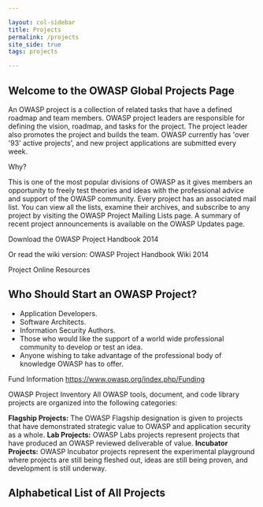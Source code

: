 ```yaml
---

layout: col-sidebar
title: Projects
permalink: /projects
site_side: true
tags: projects

---
```


## Welcome to the OWASP Global Projects Page

An OWASP project is a collection of related tasks that have a defined roadmap and team members. OWASP project leaders are responsible for defining the vision, roadmap, and tasks for the project. The project leader also promotes the project and builds the team. OWASP currently has 'over '93' active projects', and new project applications are submitted every week.

Why?

This is one of the most popular divisions of OWASP as it gives members an opportunity to freely test theories and ideas with the professional advice and support of the OWASP community. Every project has an associated mail list. You can view all the lists, examine their archives, and subscribe to any project by visiting the OWASP Project Mailing Lists page. A summary of recent project announcements is available on the OWASP Updates page.

Download the OWASP Project Handbook 2014

Or read the wiki version: OWASP Project Handbook Wiki 2014

Project Online Resources

## Who Should Start an OWASP Project?
* Application Developers.
* Software Architects.
* Information Security Authors.
* Those who would like the support of a world wide professional community to develop or test an idea.
* Anyone wishing to take advantage of the professional body of knowledge OWASP has to offer.

Fund Information
https://www.owasp.org/index.php/Funding

OWASP Project Inventory
All OWASP tools, document, and code library projects are organized into the following categories:

<strong>Flagship Projects:</strong> The OWASP Flagship designation is given to projects that have demonstrated strategic value to OWASP and application security as a whole.
<strong>Lab Projects:</strong> OWASP Labs projects represent projects that have produced an OWASP reviewed deliverable of value.
<strong>Incubator Projects:</strong> OWASP Incubator projects represent the experimental playground where projects are still being fleshed out, ideas are still being proven, and development is still underway.

## Alphabetical List of All Projects

<div id="project-list">
</div>

<script type="text/javascript">
    var repoNames = [{% for repo in site.github.public_repositories %}{% if repo.has_pages and repo.name contains "www-project-" %}{% assign repoName = repo.name | slice: 12, 199 | split: "-"  %}{% capture repoNameCase %}{% for word in repoName %}{{ word | capitalize | append: " " }}{% endfor %}{% endcapture %}
            "{{ repoNameCase }}"{% unless forloop.last %}, {% endunless %}{% endif %}{% endfor %}];
    var repoUrls = [{% for repo in site.github.public_repositories %}{% if repo.has_pages and repo.name contains "www-project-" %}"https://www2.owasp.org/{{ repo.name }}"{% unless forloop.last %}, {% endunless %}{% endif %}{% endfor %}];

    var githubUrls = [{% for repo in site.github.public_repositories %}{% if repo.has_pages and repo.name contains "www-project-" %}"https://owaspadmin.azurewebsites.net/api/get-repo-file?repo={{ repo.name }}&filepath=index.md"{% unless forloop.last %}, {% endunless %}{% endif %}{% endfor %}];


    $(function () {
        var htmlstring = "";
        
        $.each(repoNames, function(index){
            htmlstring += "<a href=" + repoUrls[index] + ">" + repoNames[index];
            $.ajax({
                    method: 'GET',
                    url: githubUrls[index],
                    contentType: 'application/json; charset=utf-8',
                    success: function(data){
                        var contents = atob(data["content"]);
                        var levelStr = "<img src='https://img.shields.io/badge/owasp-no%20level-fb4d4d.svg' alt='No Level'></img>";
                        
                        if(contents.indexOf("This is an example of a Project") == -1 && contents.indexOf("level:") >= 0)
                        {
                            var lindex = contents.indexOf("level:") + 6;
                            var level = parseInt(contents.substring(lindex, lindex + 2));
                            var tindex = contents.indexOf("type:") + 5;
                            var tstop = contents.indexOf("\n", tindex);
                            var type = contents.substring(tindex, tstop);
                            //if (type != "documentation" && type != "code" && type != "tool" && type != "other")
                            //    type = "unknown";
                                
                            switch(level)
                            {
                                case 1:
                                    lavelStr = "<img src='https://img.shields.io/badge/owasp-inactive%20" + type + "%20project-BFBDBC.svg' alt='No Level'></img>";
                                    break;
                                case 2:
                                    levelStr = "<img src='https://img.shields.io/badge/owasp-incubator%20" + type + "%20project-48A646.svg' alt='No Level'></img>";
                                    break;
                                case 3:
                                    levelStr = "<img src='https://img.shields.io/badge/owasp-lab%20" + type + "%20project-48A646.svg' alt='No Level'></img>";
                                    break;
                                case 4:
                                    levelStr = "<img src='https://img.shields.io/badge/owasp-flagship%20" + type + "%20project-48A646.svg' alt='No Level'></img>";
                                    break;
                            }
                        }
                        htmlstring += levelStr;
                        $("#" + index.toString() + "-level").html(levelStr);
                    }
                });
            htmlstring += "</a><span style='margin-left:12px;' id='" + index.toString() + "-level'></span>" + "<br/>";
        });     
        //note that the above is not synchronous so this will not work

        $("#project-list").html(htmlstring);
    });
</script>

